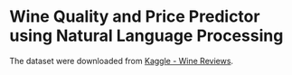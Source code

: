 # Wine Quality and Price Predictor using Natural Language Processing

The dataset were downloaded from [Kaggle - Wine Reviews](https://www.kaggle.com/datasets/zynicide/wine-reviews?select=winemag-data_first150k.csv).
